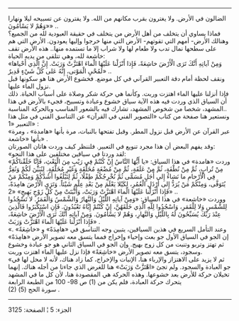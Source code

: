 ------------------------------------------------------------------------

الضالون في الأرض. ولا يغترون بقرب مكانهم من الله. ولا يفترون عن تسبيحه
ليلا ونهارا «وَهُمْ لا يَسْأَمُونَ» ..  
فماذا يساوي أن يتخلف من أهل الأرض من يتخلف في حقيقة العبودية لله من
الجميع؟  
وهنالك الأرض- أمهم التي تقوتهم- الأرض التي منها خرجوا وإليها يعودون.
الأرض التي هم على سطحها نمال تدب ولا طعام لها ولا شراب إلا ما تستمده
منها.. هذه الأرض تقف خاشعة لله، وهي تتلقى من يديه الحياة:  
«وَمِنْ آياتِهِ أَنَّكَ تَرَى الْأَرْضَ خاشِعَةً، فَإِذا أَنْزَلْنا عَلَيْهَا الْماءَ اهْتَزَّتْ وَرَبَتْ. إِنَّ
الَّذِي أَحْياها لَمُحْيِ الْمَوْتى، إِنَّهُ عَلى كُلِّ شَيْءٍ قَدِيرٌ» ..  
ونقف لحظة أمام دقة التعبير القرآني في كل موضع. فخشوع الأرض هنا هو سكونها
قبل نزول الماء عليها.  
فإذا أنزلنا عليها الماء اهتزت وربت. وكأنما هي حركة شكر وصلاة على أسباب
الحياة. ذلك أن السياق الذي وردت فيه هذه الآية سياق خشوع وعبادة وتسبيح،
فجيء بالأرض في هذا المشهد، شخصا من شخوص المشهد، تشارك فيه بالشعور
المناسب وبالحركة المناسبة..  
ونستعير هنا صفحة من كتاب «التصوير الفني في القرآن» عن التناسق الفني في
مثل هذا التعبير «1» :  
«عبر القرآن عن الأرض قبل نزول المطر. وقبل تفتحها بالنبات، مرة بأنها
«هامدة» ، ومرة بأنها «خاشعة» .  
وقد يفهم البعض أن هذا مجرد تنويع في التعبير. فلننظر كيف وردت هاتان
الصورتان:  
«لقد وردتا في سياقين مختلفين على هذا النحو:  
«وردت «هامدة» في هذا السياق: «يا أَيُّهَا النَّاسُ إِنْ كُنْتُمْ فِي رَيْبٍ مِنَ الْبَعْثِ،
فَإِنَّا خَلَقْناكُمْ مِنْ تُرابٍ، ثُمَّ مِنْ نُطْفَةٍ، ثُمَّ مِنْ عَلَقَةٍ، ثُمَّ مِنْ مُضْغَةٍ مُخَلَّقَةٍ وَغَيْرِ
مُخَلَّقَةٍ. لِنُبَيِّنَ لَكُمْ وَنُقِرُّ فِي الْأَرْحامِ ما نَشاءُ إِلى أَجَلٍ مُسَمًّى ثُمَّ نُخْرِجُكُمْ طِفْلًا، ثُمَّ
لِتَبْلُغُوا أَشُدَّكُمْ وَمِنْكُمْ مَنْ يُتَوَفَّى، وَمِنْكُمْ مَنْ يُرَدُّ إِلى أَرْذَلِ الْعُمُرِ، لِكَيْلا يَعْلَمَ مِنْ
بَعْدِ عِلْمٍ شَيْئاً. وَتَرَى الْأَرْضَ هامِدَةً، فَإِذا أَنْزَلْنا عَلَيْهَا الْماءَ اهْتَزَّتْ وَرَبَتْ،
وَأَنْبَتَتْ مِنْ كُلِّ زَوْجٍ بَهِيجٍ» «2» ..  
ووردت «خاشعة» في هذا السياق: «وَمِنْ آياتِهِ اللَّيْلُ وَالنَّهارُ وَالشَّمْسُ وَالْقَمَرُ. لا
تَسْجُدُوا لِلشَّمْسِ وَلا لِلْقَمَرِ، وَاسْجُدُوا لِلَّهِ الَّذِي خَلَقَهُنَّ، إِنْ كُنْتُمْ إِيَّاهُ تَعْبُدُونَ. فَإِنِ
اسْتَكْبَرُوا فَالَّذِينَ عِنْدَ رَبِّكَ يُسَبِّحُونَ لَهُ بِاللَّيْلِ وَالنَّهارِ، وَهُمْ لا يَسْأَمُونَ. وَمِنْ
آياتِهِ أَنَّكَ تَرَى الْأَرْضَ خاشِعَةً، فَإِذا أَنْزَلْنا عَلَيْهَا الْماءَ اهْتَزَّتْ وَرَبَتْ» .  
«وعند التأمل السريع في هذين السياقين، يتبين وجه التناسق في «هامِدَةً» و
«خاشِعَةً» . إن الجو في السياق الأول جو بعث وإحياء وإخراج فمما يتسق معه
تصوير الأرض «هامِدَةً» ثم تهتز وتربو وتنبت من كل زوج بهيج. وإن الجو في
السياق الثاني هو جو عبادة وخشوع وسجود، يتسق معه تصوير الأرض «خاشِعَةً» فإذا
نزل عليها الماء اهتزت وربت.  
«ثم لا يزيد على الاهتزاز والإرباء هنا، الإنبات والإخراج، كما زاد هناك،
لأنه لا محل لها في جو العبادة والسجود. ولم تجئ «اهْتَزَّتْ وَرَبَتْ» هنا للغرض
الذي جاءتا من أجله هناك. إنهما تخيلان حركة للأرض بعد خشوعها. وهذه الحركة
هي المقصودة هنا، لأن كل ما في المشهد يتحرك حركة العبادة، فلم يكن من (1)
ص 98- 100 من الطبعة الرابعة  
(2) سورة الحج (5) .

------------------------------------------------------------------------

الجزء: 5 ¦ الصفحة: 3125
